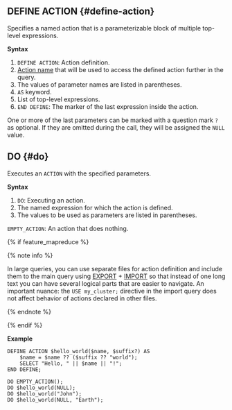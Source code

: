 ## DEFINE ACTION {#define-action}

Specifies a named action that is a parameterizable block of multiple top-level expressions.

**Syntax**

1. `DEFINE ACTION`: Action definition.
1. [Action name](../../expressions.md#named-nodes) that will be used to access the defined action further in the query.
1. The values of parameter names are listed in parentheses.
1. `AS` keyword.
1. List of top-level expressions.
1. `END DEFINE`: The marker of the last expression inside the action.

One or more of the last parameters can be marked with a question mark `?` as optional. If they are omitted during the call, they will be assigned the `NULL` value.

## DO {#do}

Executes an `ACTION` with the specified parameters.

**Syntax**

1. `DO`: Executing an action.
1. The named expression for which the action is defined.
1. The values to be used as parameters are listed in parentheses.

`EMPTY_ACTION`: An action that does nothing.

{% if feature_mapreduce %} <!-- In fact, if user file system integration is supported in the product. YQL service over YDB may also be here. -->

{% note info %}

In large queries, you can use separate files for action definition and include them to the main query using [EXPORT](../../export_import.md#export) + [IMPORT](../../export_import.md#import) so that instead of one long text you can have several logical parts that are easier to navigate. An important nuance: the `USE my_cluster;` directive in the import query does not affect behavior of actions declared in other files.

{% endnote %}

{% endif %}

**Example**

```yql
DEFINE ACTION $hello_world($name, $suffix?) AS
    $name = $name ?? ($suffix ?? "world");
    SELECT "Hello, " || $name || "!";
END DEFINE;

DO EMPTY_ACTION();
DO $hello_world(NULL);
DO $hello_world("John");
DO $hello_world(NULL, "Earth");
```
